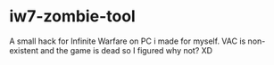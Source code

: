 # iw7-zombie-tool
A small hack for Infinite Warfare on PC i made for myself. VAC is non-existent and the game is dead so I figured why not? XD
